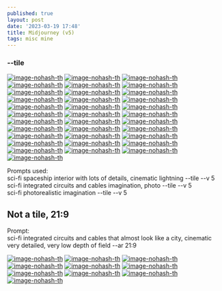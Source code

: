 ```yaml
---
published: true
layout: post
date: '2023-03-19 17:48'
title: Midjourney (v5)
tags: misc mine 
---
```

### --tile

[![image-nohash-th](https://i.imgur.com/gqgLJhjb.png)](https://i.imgur.com/gqgLJhj.png)
[![image-nohash-th](https://i.imgur.com/wXKc0iIb.png)](https://i.imgur.com/wXKc0iI.png)
[![image-nohash-th](https://i.imgur.com/qS6iZfLb.png)](https://i.imgur.com/qS6iZfL.png)
[![image-nohash-th](https://i.imgur.com/xQjINBrb.png)](https://i.imgur.com/xQjINBr.png)
[![image-nohash-th](https://i.imgur.com/0TAce1qb.png)](https://i.imgur.com/0TAce1q.png)
[![image-nohash-th](https://i.imgur.com/4ZMv5h7b.png)](https://i.imgur.com/4ZMv5h7.png)
[![image-nohash-th](https://i.imgur.com/f0nEnerb.png)](https://i.imgur.com/f0nEner.png)
[![image-nohash-th](https://i.imgur.com/NnCeS68b.png)](https://i.imgur.com/NnCeS68.png)
[![image-nohash-th](https://i.imgur.com/nZnKafkb.png)](https://i.imgur.com/nZnKafk.png)
[![image-nohash-th](https://i.imgur.com/ZETxipAb.png)](https://i.imgur.com/ZETxipA.png)
[![image-nohash-th](https://i.imgur.com/ax6ZipXb.png)](https://i.imgur.com/ax6ZipX.png)
[![image-nohash-th](https://i.imgur.com/Yue3t3zb.png)](https://i.imgur.com/Yue3t3z.png)
[![image-nohash-th](https://i.imgur.com/HH3aYjVb.png)](https://i.imgur.com/HH3aYjV.png)
[![image-nohash-th](https://i.imgur.com/yO6DaFnb.png)](https://i.imgur.com/yO6DaFn.png)
[![image-nohash-th](https://i.imgur.com/dhvO8qcb.png)](https://i.imgur.com/dhvO8qc.png)
[![image-nohash-th](https://i.imgur.com/qHP120ob.png)](https://i.imgur.com/qHP120o.png)
[![image-nohash-th](https://i.imgur.com/xy0rTsub.png)](https://i.imgur.com/xy0rTsu.png)
[![image-nohash-th](https://i.imgur.com/l0OvLryb.png)](https://i.imgur.com/l0OvLry.png)
[![image-nohash-th](https://i.imgur.com/5OcktgOb.png)](https://i.imgur.com/5OcktgO.png)
[![image-nohash-th](https://i.imgur.com/Mk4MpPmb.png)](https://i.imgur.com/Mk4MpPm.png)
[![image-nohash-th](https://i.imgur.com/VwZ2eLtb.png)](https://i.imgur.com/VwZ2eLt.png)
[![image-nohash-th](https://i.imgur.com/QQoeNnqb.png)](https://i.imgur.com/QQoeNnq.png)
[![image-nohash-th](https://i.imgur.com/xhNRhRXb.png)](https://i.imgur.com/xhNRhRX.png)
[![image-nohash-th](https://i.imgur.com/JitX8x5b.png)](https://i.imgur.com/JitX8x5.png)
[![image-nohash-th](https://i.imgur.com/PprYikeb.png)](https://i.imgur.com/PprYike.png)
[![image-nohash-th](https://i.imgur.com/mfIezVXb.png)](https://i.imgur.com/mfIezVX.png)
[![image-nohash-th](https://i.imgur.com/9gnpDTib.png)](https://i.imgur.com/9gnpDTi.png)
[![image-nohash-th](https://i.imgur.com/22SAK6ib.png)](https://i.imgur.com/22SAK6i.png)
[![image-nohash-th](https://i.imgur.com/BJckCOCb.png)](https://i.imgur.com/BJckCOC.png)
[![image-nohash-th](https://i.imgur.com/4ygqJhLb.png)](https://i.imgur.com/4ygqJhL.png)
[![image-nohash-th](https://i.imgur.com/QW8h7AFb.png)](https://i.imgur.com/QW8h7AF.png)
[![image-nohash-th](https://i.imgur.com/fvJ4nVJb.png)](https://i.imgur.com/fvJ4nVJ.png)
[![image-nohash-th](https://i.imgur.com/Ls33ud3b.png)](https://i.imgur.com/Ls33ud3.png)
[![image-nohash-th](https://i.imgur.com/PnW08zlb.png)](https://i.imgur.com/PnW08zl.png)

Prompts used:  
sci-fi spaceship interior with lots of details, cinematic lightning --tile --v 5  
sci-fi integrated circuits and cables imagination, photo --tile --v 5  
sci-fi photorealistic imagination --tile --v 5  

## Not a tile, 21:9

Prompt:  
sci-fi integrated circuits and cables that almost look like a city, cinematic very detailed, very low depth of field --ar 21:9  

[![image-nohash-th](https://i.imgur.com/ggZGhZLb.png)](https://i.imgur.com/ggZGhZL.png)
[![image-nohash-th](https://i.imgur.com/w9D6jJDb.png)](https://i.imgur.com/w9D6jJD.png)
[![image-nohash-th](https://i.imgur.com/iLdf25kb.png)](https://i.imgur.com/iLdf25k.png)
[![image-nohash-th](https://i.imgur.com/RW3n8Eeb.png)](https://i.imgur.com/RW3n8Ee.png)
[![image-nohash-th](https://i.imgur.com/pBJ4a9Eb.png)](https://i.imgur.com/pBJ4a9E.png)
[![image-nohash-th](https://i.imgur.com/kP9kdSDb.png)](https://i.imgur.com/kP9kdSD.png)
[![image-nohash-th](https://i.imgur.com/VThUkAWb.png)](https://i.imgur.com/VThUkAW.png)
[![image-nohash-th](https://i.imgur.com/uxSln9Pb.png)](https://i.imgur.com/uxSln9P.png)
[![image-nohash-th](https://i.imgur.com/5OatGpTb.png)](https://i.imgur.com/5OatGpT.png)
[![image-nohash-th](https://i.imgur.com/JSh8Upzb.png)](https://i.imgur.com/JSh8Upz.png)